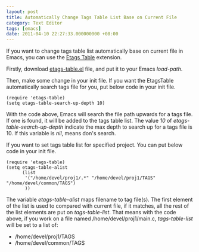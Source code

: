 ```yaml
---
layout: post
title: Automatically Change Tags Table List Base on Current File
category: Text Editor
tags: [emacs]
date: 2011-04-10 22:27:33.000000000 +08:00
---
```

If you want to change tags table list automatically base on current file in
Emacs, you can use the [Etags Table](http://www.emacswiki.org/emacs/EtagsTable)
extension.

Firstly, download
[etags-table.el](http://www.emacswiki.org/emacs/download/etags-table.el) file,
and put it to your Emacs *load-path*.

Then, make some change in your init file.  If you want the EtagsTable
automatically search tags file for you, put below code in your init file.

    (require 'etags-table)
    (setq etags-table-search-up-depth 10)

With the code above, Emacs will search the file path upwards for a tags file.  If
one is found, it will be added to the tags table list.  The value *10* of
<var>etags-table-search-up-depth</var> indicate the max depth to search up for a
tags file is 10.  If this variable is *nil*, means don's search.

If you want to set tags table list for specified project.  You can put below code
in your init file.

    (require 'etags-table)
    (setq etags-table-alist
          (list
           '("/home/devel/proj1/.*" "/home/devel/proj1/TAGS" "/home/devel/common/TAGS")
           ))

The variable *etags-table-alist* maps filename to tag file(s).  The first element
of the list is used to compared with current file, if it matches, all the rest
of the list elements are put on *tags-table-list*.  That means with the code
above, if you work on a file named /home/devel/proj1/main.c, *tags-table-list*
will be set to a list of:

* /home/devel/proj1/TAGS
* /home/devel/common/TAGS
